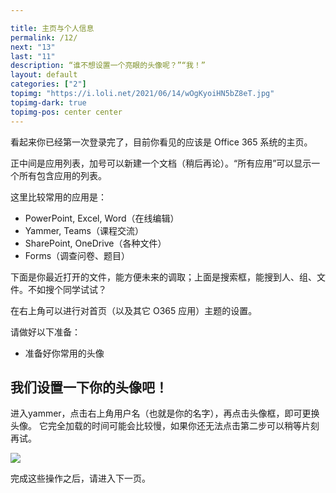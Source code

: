 ```yaml
---

title: 主页与个人信息
permalink: /12/
next: "13"
last: "11"
description: “谁不想设置一个亮眼的头像呢？”“我！”
layout: default
categories: ["2"]
topimg: "https://i.loli.net/2021/06/14/wOgKyoiHN5bZ8eT.jpg"
topimg-dark: true
topimg-pos: center center
---
```


看起来你已经第一次登录完了，目前你看见的应该是 Office 365 系统的主页。

正中间是应用列表，加号可以新建一个文档（稍后再论）。“所有应用”可以显示一个所有包含应用的列表。

这里比较常用的应用是：

- PowerPoint, Excel, Word（在线编辑）
- Yammer, Teams（课程交流）
- SharePoint, OneDrive（各种文件）
- Forms（调查问卷、题目）

下面是你最近打开的文件，能方便未来的调取；上面是搜索框，能搜到人、组、文件。不如搜个同学试试？

在右上角可以进行对首页（以及其它 O365 应用）主题的设置。

请做好以下准备：

- 准备好你常用的头像

## 我们设置一下你的头像吧！

进入yammer，点击右上角用户名（也就是你的名字），再点击头像框，即可更换头像。
它完全加载的时间可能会比较慢，如果你还无法点击第二步可以稍等片刻再试。

![](https://z3.ax1x.com/2021/05/09/gJI8iD.png)

完成这些操作之后，请进入下一页。
